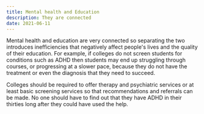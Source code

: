 ```yaml
---
title: Mental health and Education
description: They are connected
date: 2021-06-11
---
```


Mental health and education are very connected so separating the two introduces inefficiencies that negatively affect people's lives and the quality of their education. For example, if colleges do not screen students for conditions such as ADHD then students may end up struggling through courses, or progressing at a slower pace, because they do not have the treatment or even the diagnosis that they need to succeed. 

Colleges should be required to offer therapy and psychiatric services or at least basic screening services so that recommendations and referrals can be made. No one should have to find out that they have ADHD in their thirties long after they could have used the help. 